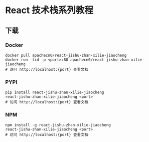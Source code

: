 # React 技术栈系列教程

## 下载

### Docker

```
docker pull apachecn0/react-jishu-zhan-xilie-jiaocheng
docker run -tid -p <port>:80 apachecn0/react-jishu-zhan-xilie-jiaocheng
# 访问 http://localhost:{port} 查看文档
```

### PYPI

```
pip install react-jishu-zhan-xilie-jiaocheng
react-jishu-zhan-xilie-jiaocheng <port>
# 访问 http://localhost:{port} 查看文档
```

### NPM

```
npm install -g react-jishu-zhan-xilie-jiaocheng
react-jishu-zhan-xilie-jiaocheng <port>
# 访问 http://localhost:{port} 查看文档
```